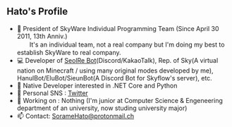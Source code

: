 ## Hato's Profile
* :office: President of SkyWare Individual Programming Team (Since April 30 2011, 13th Anniv.)<br>　　It's an individual team, not a real company but I'm doing my best to establish SkyWare to real company.
* :computer: Developer of [SeolRe Bot](https://github.com/SorameHato/SeolReBot-3.0)(Discord/KakaoTalk), Rep. of Sky(A virtual nation on Minecraft / using many original modes developed by me), HanulBot/EluBot/SieunBot(A Discord Bot for Skyflow's server), etc.
* :page_facing_up: Native Developer interested in .NET Core and Python
* :iphone: Personal SNS : [Twitter](https://twitter.com/SorameHato)
* 🔭 Working on : Nothing (I'm junior at Computer Science & Engeneering department of an university, now studing university major)
* 📫 Contact: SorameHato@protonmail.ch
<!--
**SorameHato/SorameHato** is a ✨ _special_ ✨ repository because its `README.md` (this file) appears on your GitHub profile.

Here are some ideas to get you started:

- 🔭 I’m currently working on ...
- 🌱 I’m currently learning ...
- 👯 I’m looking to collaborate on ...
- 🤔 I’m looking for help with ...
- 💬 Ask me about ...
- 📫 How to reach me: ...
- 😄 Pronouns: ...
- ⚡ Fun fact: ...
-->

